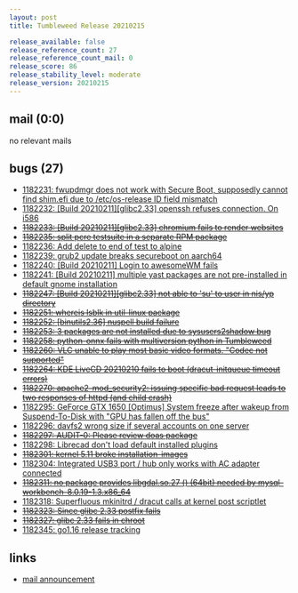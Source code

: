 ```yaml
---
layout: post
title: Tumbleweed Release 20210215

release_available: false
release_reference_count: 27
release_reference_count_mail: 0
release_score: 86
release_stability_level: moderate
release_version: 20210215
---
```


## mail (0:0)

no relevant mails

## bugs (27)

<!--more-->

- [1182231: fwupdmgr does not work with Secure Boot, supposedly cannot find shim.efi due to /etc/os-release ID field mismatch](https://bugzilla.opensuse.org/show_bug.cgi?id=1182231)
- [1182232: \[Build 20210211\]\[glibc2.33\] openssh refuses connection. On i586](https://bugzilla.opensuse.org/show_bug.cgi?id=1182232)
- ~~[1182233: \[Build 20210211\]\[glibc2.33\] chromium fails to render websites](https://bugzilla.opensuse.org/show_bug.cgi?id=1182233)~~
- ~~[1182235: split pcre testsuite in a separate RPM package](https://bugzilla.opensuse.org/show_bug.cgi?id=1182235)~~
- [1182236: Add delete to end of test to alpine](https://bugzilla.opensuse.org/show_bug.cgi?id=1182236)
- [1182239: grub2 update breaks secureboot on aarch64](https://bugzilla.opensuse.org/show_bug.cgi?id=1182239)
- [1182240: \[Build 20210211\] Login to awesomeWM fails](https://bugzilla.opensuse.org/show_bug.cgi?id=1182240)
- [1182241: \[Build 20210211\] multiple yast packages are not pre-installed in default gnome installation](https://bugzilla.opensuse.org/show_bug.cgi?id=1182241)
- ~~[1182247: \[Build 20210211\]\[glibc2.33\] not able to 'su' to user in nis/yp directory](https://bugzilla.opensuse.org/show_bug.cgi?id=1182247)~~
- ~~[1182251: whereis lsblk in util-linux package](https://bugzilla.opensuse.org/show_bug.cgi?id=1182251)~~
- ~~[1182252: \[binutils2.36\] nuspell build failure](https://bugzilla.opensuse.org/show_bug.cgi?id=1182252)~~
- ~~[1182253: 3 packages are not installed due to sysusers2shadow bug](https://bugzilla.opensuse.org/show_bug.cgi?id=1182253)~~
- ~~[1182258: python-onnx fails with multiversion python in Tumbleweed](https://bugzilla.opensuse.org/show_bug.cgi?id=1182258)~~
- ~~[1182260: VLC unable to play most basic video formats. "Codec not supported"](https://bugzilla.opensuse.org/show_bug.cgi?id=1182260)~~
- ~~[1182264: KDE LiveCD 20210210 fails to boot (dracut-initqueue timeout errors)](https://bugzilla.opensuse.org/show_bug.cgi?id=1182264)~~
- ~~[1182270: apache2-mod_security2: issuing specific bad request leads to two responses of httpd (and child crash)](https://bugzilla.opensuse.org/show_bug.cgi?id=1182270)~~
- [1182295: GeForce GTX 1650 \[Optimus\] System freeze after wakeup from Suspend-To-Disk with "GPU has fallen off the bus"](https://bugzilla.opensuse.org/show_bug.cgi?id=1182295)
- [1182296: davfs2 wrong size if several accounts on one server](https://bugzilla.opensuse.org/show_bug.cgi?id=1182296)
- ~~[1182297: AUDIT-0: Please review doas package](https://bugzilla.opensuse.org/show_bug.cgi?id=1182297)~~
- [1182298: Librecad don't load default installed plugins](https://bugzilla.opensuse.org/show_bug.cgi?id=1182298)
- ~~[1182301: kernel 5.11 broke installation-images](https://bugzilla.opensuse.org/show_bug.cgi?id=1182301)~~
- [1182304: Integrated USB3 port / hub only works with AC adapter connected](https://bugzilla.opensuse.org/show_bug.cgi?id=1182304)
- ~~[1182311: no package provides libgdal.so.27 () (64bit) needed by mysql-workbench-8.0.19-1.3.x86_64](https://bugzilla.opensuse.org/show_bug.cgi?id=1182311)~~
- [1182318: Superfluous mkinitrd / dracut calls at kernel post scriptlet](https://bugzilla.opensuse.org/show_bug.cgi?id=1182318)
- ~~[1182323: Since glibc 2.33 postfix fails](https://bugzilla.opensuse.org/show_bug.cgi?id=1182323)~~
- ~~[1182327: glibc 2.33 fails in chroot](https://bugzilla.opensuse.org/show_bug.cgi?id=1182327)~~
- [1182345: go1.16 release tracking](https://bugzilla.opensuse.org/show_bug.cgi?id=1182345)



## links

- [mail announcement](https://github.com/boombatower/tumbleweed-review/issues/10)
